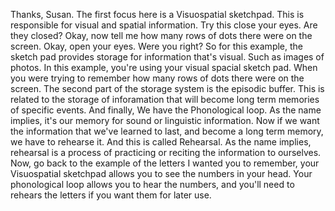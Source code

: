 Thanks, Susan. The first focus here is a Visuospatial sketchpad. This is
responsible for visual and spatial information. Try this close your eyes. Are
they closed? Okay, now tell me how many rows of dots there were on the screen.
Okay, open your eyes. Were you right? So for this example, the sketch pad
provides storage for information that's visual. Such as images of photos. In
this example, you're using your visual spacial sketch pad. When you were trying
to remember how many rows of dots there were on the screen. The second part of
the storage system is the episodic buffer. This is related to the storage of
inforamation that will become long term memories of specific events. And
finally, We have the Phonological loop. As the name implies, it's our memory
for sound or linguistic information. Now if we want the information that we've
learned to last, and become a long term memory, we have to rehearse it. And
this is called Rehearsal. As the name implies, rehearsal is a process of
practicing or reciting the information to ourselves. Now, go back to the
example of the letters I wanted you to remember, your Visuospatial sketchpad
allows you to see the numbers in your head. Your phonological loop allows you
to hear the numbers, and you'll need to rehears the letters if you want them
for later use.
